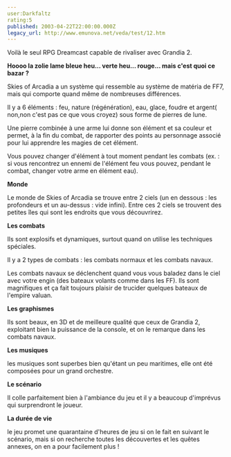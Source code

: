 ```yaml
---
user:Darkfaltz
rating:5
published: 2003-04-22T22:00:00.000Z
legacy_url: http://www.emunova.net/veda/test/12.htm
---
```

Voilà le seul RPG Dreamcast capable de rivaliser avec Grandia 2\.  

  

**Hoooo la zolie lame bleue heu... verte heu... rouge... mais c'est quoi ce bazar ?**  

Skies of Arcadia a un système qui ressemble au système de matéria de FF7, mais qui comporte quand même de nombreuses différences.  

Il y a 6 éléments : feu, nature (régénération), eau, glace, foudre et argent( non,non c'est pas ce que vous croyez) sous forme de pierres de lune.  

Une pierre combinée à une arme lui donne son élément et sa couleur et permet, à la fin du combat, de rapporter des points au personnage associé pour lui apprendre les magies de cet élément.  

Vous pouvez changer d'élément à tout moment pendant les combats (ex. : si vous rencontrez un ennemi de l'élément feu vous pouvez, pendant le combat, changer votre arme en élément eau).  

  

**Monde**  

Le monde de Skies of Arcadia se trouve entre 2 ciels (un en dessous : les profondeurs et un au-dessus : vide infini). Entre ces 2 ciels se trouvent des petites îles qui sont les endroits que vous découvrirez.  

  

**Les combats**  

Ils sont explosifs et dynamiques, surtout quand on utilise les techniques spéciales.  

Il y a 2 types de combats : les combats normaux et les combats navaux.  

Les combats navaux se déclenchent quand vous vous baladez dans le ciel avec votre engin (des bateaux volants comme dans les FF). Ils sont magnifiques et ça fait toujours plaisir de trucider quelques bateaux de l'empire valuan.  

  

**Les graphismes**  

Ils sont beaux, en 3D et de meilleure qualité que ceux de Grandia 2, exploitant bien la puissance de la console, et on le remarque dans les combats navaux.  

  

**Les musiques**  

les musiques sont superbes bien qu'étant un peu maritimes, elle ont été composées pour un grand orchestre.  

  

**Le scénario**  

Il colle parfaitement bien à l'ambiance du jeu et il y a beaucoup d'imprévus qui surprendront le joueur.  

  

**La durée de vie**  

le jeu promet une quarantaine d'heures de jeu si on le fait en suivant le scénario, mais si on recherche toutes les découvertes et les quêtes annexes, on en a pour facilement plus !